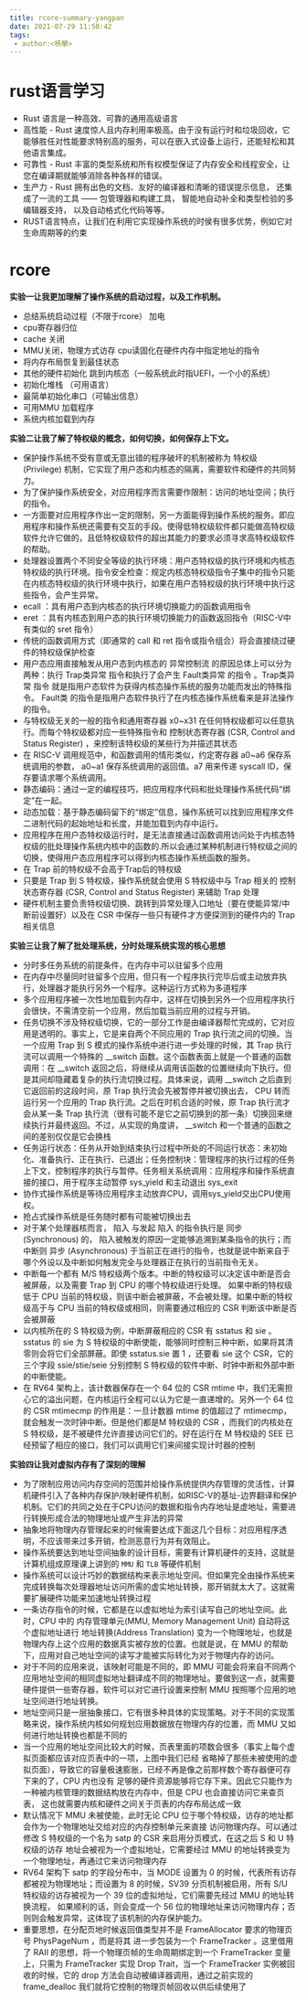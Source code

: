 ```yaml
---
title: rcore-summary-yangpan
date: 2021-07-29 11:50:42
tags:
 - author:<杨攀>
---
```


# rust语言学习

 - Rust 语言是一种高效、可靠的通用高级语言
 - 高性能 - Rust 速度惊人且内存利用率极高。由于没有运行时和垃圾回收，它能够胜任对性能要求特别高的服务，可以在嵌入式设备上运行，还能轻松和其他语言集成。
 - 可靠性 - Rust 丰富的类型系统和所有权模型保证了内存安全和线程安全，让您在编译期就能够消除各种各样的错误。
 - 生产力 - Rust 拥有出色的文档、友好的编译器和清晰的错误提示信息， 还集成了一流的工具 —— 包管理器和构建工具， 智能地自动补全和类型检验的多编辑器支持， 以及自动格式化代码等等。
 - RUST语言特点，让我们在利用它实现操作系统的时侯有很多优势，例如它对生命周期等的约束

# rcore

**实验一让我更加理解了操作系统的启动过程，以及工作机制。**

 - 总结系统启动过程（不限于rcore）
加电
 - cpu寄存器归位
 - cache 关闭
 - MMU关闭，物理方式访存
cpu读固化在硬件内存中指定地址的指令
 - 将内存布局恢复到最佳状态
 - 其他的硬件初始化
跳到内核态（一般系统此时指UEFI，一个小的系统）
 - 初始化堆栈 （可用语言）
 - 最简单初始化串口（可输出信息）
 - 可用MMU
加载程序
 - 系统内核加载到内存

**实验二让我了解了特权级的概念，如何切换，如何保存上下文。**

- 保护操作系统不受有意或无意出错的程序破坏的机制被称为 特权级 (Privilege) 机制，它实现了用户态和内核态的隔离，需要软件和硬件的共同努力。
 - 为了保护操作系统安全，对应用程序而言需要作限制：访问的地址空间；执行的指令。
 - 一方面要对应用程序作出一定的限制，另一方面能得到操作系统的服务。即应用程序和操作系统还需要有交互的手段。使得低特权级软件都只能做高特权级软件允许它做的，且低特权级软件的超出其能力的要求必须寻求高特权级软件的帮助。
 - 处理器设置两个不同安全等级的执行环境：用户态特权级的执行环境和内核态特权级的执行环境。指令安全检查：规定内核态特权级指令子集中的指令只能在内核态特权级的执行环境中执行，如果在用户态特权级的执行环境中执行这些指令，会产生异常。
 - ecall ：具有用户态到内核态的执行环境切换能力的函数调用指令
 - eret ：具有内核态到用户态的执行环境切换能力的函数返回指令（RISC-V中有类似的 sret 指令）
 - 传统的函数调用方式（即通常的 call 和 ret 指令或指令组合）将会直接绕过硬件的特权级保护检查
 - 用户态应用直接触发从用户态到内核态的 异常控制流 的原因总体上可以分为两种：执行 Trap类异常 指令和执行了会产生 Fault类异常 的指令 。Trap类异常 指令 就是指用户态软件为获得内核态操作系统的服务功能而发出的特殊指令。 Fault类 的指令是指用户态软件执行了在内核态操作系统看来是非法操作的指令。
 - 与特权级无关的一般的指令和通用寄存器 x0~x31 在任何特权级都可以任意执行。而每个特权级都对应一些特殊指令和 控制状态寄存器 (CSR, Control and Status Register) ，来控制该特权级的某些行为并描述其状态
 - 在 RISC-V 调用规范中，和函数调用的情形类似，约定寄存器 a0~a6 保存系统调用的参数， a0~a1 保存系统调用的返回值。a7 用来传递 syscall ID，保存要请求哪个系统调用。
 - 静态编码：通过一定的编程技巧，把应用程序代码和批处理操作系统代码“绑定”在一起。
 - 动态加载：基于静态编码留下的“绑定”信息，操作系统可以找到应用程序文件二进制代码的起始地址和长度，并能加载到内存中运行。
 - 应用程序在用户态特权级运行时，是无法直接通过函数调用访问处于内核态特权级的批处理操作系统内核中的函数的.所以会通过某种机制进行特权级之间的切换，使得用户态应用程序可以得到内核态操作系统函数的服务。
 - 在 Trap 前的特权级不会高于Trap后的特权级
 - 只要是 Trap 到 S 特权级，操作系统就会使用 S 特权级中与 Trap 相关的 控制状态寄存器 (CSR, Control and Status Register) 来辅助 Trap 处理
 - 硬件机制主要负责特权级切换、跳转到异常处理入口地址（要在使能异常/中断前设置好）以及在 CSR 中保存一些只有硬件才方便探测到的硬件内的 Trap 相关信息

**实验三让我了解了批处理系统，分时处理系统实现的核心思想**

 - 分时多任务系统的前提条件，在内存中可以驻留多个应用
 - 在内存中尽量同时驻留多个应用，但只有一个程序执行完毕后或主动放弃执行，处理器才能执行另外一个程序。这种运行方式称为多道程序
 - 多个应用程序被一次性地加载到内存中，这样在切换到另外一个应用程序执行会很快，不需清空前一个应用，然后加载当前应用的过程与开销。
 - 任务切换不涉及特权级切换，它的一部分工作是由编译器帮忙完成的，它对应用是透明的。事实上，它是来自两个不同应用的 Trap 执行流之间的切换。当一个应用 Trap 到 S 模式的操作系统中进行进一步处理的时候，其 Trap 执行流可以调用一个特殊的 __switch 函数。这个函数表面上就是一个普通的函数调用：在 __switch 返回之后，将继续从调用该函数的位置继续向下执行。但是其间却隐藏着复杂的执行流切换过程。具体来说，调用 __switch 之后直到它返回前的这段时间，原 Trap 执行流会先被暂停并被切换出去， CPU 转而运行另一个应用的 Trap 执行流。之后在时机合适的时候，原 Trap 执行流才会从某一条 Trap 执行流（很有可能不是它之前切换到的那一条）切换回来继续执行并最终返回。不过，从实现的角度讲， __switch 和一个普通的函数之间的差别仅仅是它会换栈
 - 任务运行状态：任务从开始到结束执行过程中所处的不同运行状态：未初始化、准备执行、正在执行、已退出；任务控制块：管理程序的执行过程的任务上下文，控制程序的执行与暂停。任务相关系统调用：应用程序和操作系统直接的接口，用于程序主动暂停 sys_yield 和主动退出 sys_exit
 - 协作式操作系统是等待应用程序主动放弃CPU，调用sys_yield交出CPU使用权。
 - 抢占式操作系统是任务随时都有可能被切换出去
 - 对于某个处理器核而言， 陷入 与发起 陷入 的指令执行是 同步 (Synchronous) 的， 陷入被触发的原因一定能够追溯到某条指令的执行；而中断则 异步 (Asynchronous) 于当前正在进行的指令，也就是说中断来自于哪个外设以及中断如何触发完全与处理器正在执行的当前指令无关。
 - 中断每一个都有 M/S 特权级两个版本。中断的特权级可以决定该中断是否会被屏蔽，以及需要 Trap 到 CPU 的哪个特权级进行处理。 如果中断的特权级低于 CPU 当前的特权级，则该中断会被屏蔽，不会被处理。如果中断的特权级高于与 CPU 当前的特权级或相同，则需要通过相应的 CSR 判断该中断是否会被屏蔽
 - 以内核所在的 S 特权级为例，中断屏蔽相应的 CSR 有 sstatus 和 sie 。sstatus 的 sie 为 S 特权级的中断使能，能够同时控制三种中断，如果将其清零则会将它们全部屏蔽。即使 sstatus.sie 置 1 ，还要看 sie 这个 CSR，它的三个字段 ssie/stie/seie 分别控制 S 特权级的软件中断、时钟中断和外部中断的中断使能。
 - 在 RV64 架构上，该计数器保存在一个 64 位的 CSR mtime 中，我们无需担心它的溢出问题，在内核运行全程可以认为它是一直递增的。另外一个 64 位的 CSR mtimecmp 的作用是：一旦计数器 mtime 的值超过了 mtimecmp，就会触发一次时钟中断。但是他们都是M 特权级的 CSR ，而我们的内核处在 S 特权级，是不被硬件允许直接访问它们的。好在运行在 M 特权级的 SEE 已经预留了相应的接口，我们可以调用它们来间接实现计时器的控制

**实验四让我对虚拟内存有了深刻的理解**

 - 为了限制应用访问内存空间的范围并给操作系统提供内存管理的灵活性，计算机硬件引入了各种内存保护/映射硬件机制，如RISC-V的基址-边界翻译和保护机制。它们的共同之处在于CPU访问的数据和指令内存地址是虚地址，需要进行转换形成合法的物理地址或产生非法的异常
 - 抽象地将物理内存管理起来的时候需要达成下面这几个目标：对应用程序透明，不应该带来过多开销，检测恶意行为并有效阻止。
 - 操作系统要达到地址空间抽象的设计目标，需要有计算机硬件的支持，这就是计算机组成原理课上讲到的 ``MMU`` 和 ``TLB`` 等硬件机制
 - 操作系统可以设计巧妙的数据结构来表示地址空间。但如果完全由操作系统来完成转换每次处理器地址访问所需的虚实地址转换，那开销就太大了。这就需要扩展硬件功能来加速地址转换过程
 - 一条访存指令的时候，它都是在以虚拟地址为索引读写自己的地址空间。此时，CPU 中的 内存管理单元(MMU, Memory Management Unit) 自动将这个虚拟地址进行 地址转换(Address Translation) 变为一个物理地址，也就是物理内存上这个应用的数据真实被存放的位置。也就是说，在 MMU 的帮助下，应用对自己地址空间的读写才能被实际转化为对于物理内存的访问。
 - 对于不同的应用来说，该映射可能是不同的，即 MMU 可能会将来自不同两个应用地址空间的相同虚拟地址翻译成不同的物理地址。要做到这一点，就需要硬件提供一些寄存器，软件可以对它进行设置来控制 MMU 按照哪个应用的地址空间进行地址转换。
 - 地址空间只是一层抽象接口，它有很多种具体的实现策略。对于不同的实现策略来说，操作系统内核如何规划应用数据放在物理内存的位置，而 MMU 又如何进行地址转换也都是不同的
 - 当一个应用的地址空间比较大的时候，页表里面的项数会很多（事实上每个虚拟页面都应该对应页表中的一项，上图中我们已经 省略掉了那些未被使用的虚拟页面），导致它的容量极速膨胀，已经不再是像之前那样数个寄存器便可存下来的了，CPU 内也没有 足够的硬件资源能够将它存下来。因此它只能作为一种被内核管理的数据结构放在内存中，但是 CPU 也会直接访问它来查页表， 这也就需要内核和硬件之间关于页表的内存布局达成一致
 - 默认情况下 MMU 未被使能，此时无论 CPU 位于哪个特权级，访存的地址都会作为一个物理地址交给对应的内存控制单元来直接 访问物理内存。可以通过修改 S 特权级的一个名为 satp 的 CSR 来启用分页模式，在这之后 S 和 U 特权级的访存 地址会被视为一个虚拟地址，它需要经过 MMU 的地址转换变为一个物理地址，再通过它来访问物理内存
 - RV64 架构下 satp 的字段分布中，当 MODE 设置为 0 的时候，代表所有访存都被视为物理地址；而设置为 8 的时候，SV39 分页机制被启用，所有 S/U 特权级的访存被视为一个 39 位的虚拟地址，它们需要先经过 MMU 的地址转换流程， 如果顺利的话，则会变成一个 56 位的物理地址来访问物理内存；否则则会触发异常，这体现了该机制的内存保护能力。
 - 重要思想，在分配页地时候返回值类型并不是 FrameAllocator 要求的物理页号 PhysPageNum ，而是将其 进一步包装为一个 FrameTracker 。这里借用了 RAII 的思想，将一个物理页帧的生命周期绑定到一个 FrameTracker 变量上，只需为 FrameTracker 实现 Drop Trait，当一个 FrameTracker 实例被回收的时候，它的 drop 方法会自动被编译器调用，通过之前实现的 frame_dealloc 我们就将它控制的物理页帧回收以供后续使用了 

